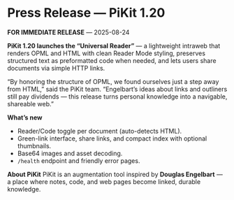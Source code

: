 # Press Release — PiKit 1.20

**FOR IMMEDIATE RELEASE** — 2025-08-24

**PiKit 1.20 launches the “Universal Reader”** — a lightweight intraweb that renders OPML and HTML with clean Reader Mode styling, preserves structured text as preformatted code when needed, and lets users share documents via simple HTTP links.

“By honoring the structure of OPML, we found ourselves just a step away from HTML,” said the PiKit team. “Engelbart’s ideas about links and outliners still pay dividends — this release turns personal knowledge into a navigable, shareable web.”

**What’s new**
- Reader/Code toggle per document (auto-detects HTML).
- Green-link interface, share links, and compact index with optional thumbnails.
- Base64 images and asset decoding.
- `/health` endpoint and friendly error pages.

**About PiKit**
PiKit is an augmentation tool inspired by **Douglas Engelbart** — a place where notes, code, and web pages become linked, durable knowledge.
